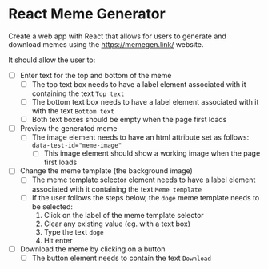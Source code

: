 # React Meme Generator

Create a web app with React that allows for users to generate and download memes using the https://memegen.link/ website.

It should allow the user to:

- [ ] Enter text for the top and bottom of the meme
  - [ ] The top text box needs to have a label element associated with it containing the text `Top text`
  - [ ] The bottom text box needs to have a label element associated with it with the text `Bottom text`
  - [ ] Both text boxes should be empty when the page first loads
- [ ] Preview the generated meme
  - [ ] The image element needs to have an html attribute set as follows: `data-test-id="meme-image"`
    - [ ] This image element should show a working image when the page first loads
- [ ] Change the meme template (the background image)
  - [ ] The meme template selector element needs to have a label element associated with it containing the text `Meme template`
  - [ ] If the user follows the steps below, the `doge` meme template needs to be selected:
    1. Click on the label of the meme template selector
    2. Clear any existing value (eg. with a text box)
    3. Type the text `doge`
    4. Hit enter
- [ ] Download the meme by clicking on a button
  - [ ] The button element needs to contain the text `Download`
